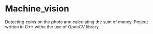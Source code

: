 # Machine_vision
Detecting coins on the photo and calculating the sum of money. Project written in C++ withe the use of OpenCV library.
